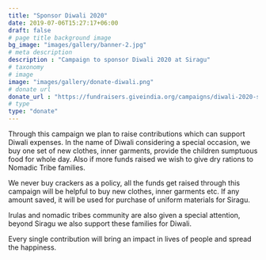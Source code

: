 ```yaml
---
title: "Sponsor Diwali 2020"
date: 2019-07-06T15:27:17+06:00
draft: false
# page title background image
bg_image: "images/gallery/banner-2.jpg"
# meta description
description : "Campaign to sponsor Diwali 2020 at Siragu"
# taxonomy
# image
image: "images/gallery/donate-diwali.png"
# donate url
donate_url : "https://fundraisers.giveindia.org/campaigns/diwali-2020-suyam-charitable-trust-raising-contribution-to-support-500-beneficiaries"
# type
type: "donate"
---
```


Through this campaign we plan to raise contributions which can support Diwali 
expenses. In the name of Diwali considering a special occasion, we buy one set 
of new clothes, inner garments, provide the children sumptuous food for whole 
day. Also if more funds raised we wish to give dry rations to Nomadic Tribe 
families.

We never buy crackers as a policy, all the funds get raised through this 
campaign will be helpful to buy new clothes, inner garments etc. If any amount 
saved, it will be used for purchase of uniform materials for Siragu.

Irulas and nomadic tribes community are also given a special attention, beyond 
Siragu we also support these families for Diwali.

Every single contribution will bring an impact in lives of people and spread 
the happiness.
